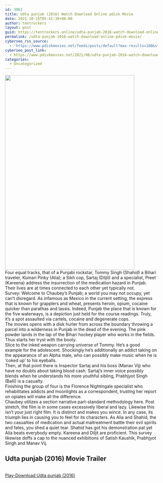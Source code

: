 ```yaml
---
id: 3061
title: Udta punjab (2016) Watch Download Online pdisk Movie
date: 2021-10-16T05:41:30+00:00
author: tentrockers
layout: post
guid: https://tentrockers.online/udta-punjab-2016-watch-download-online-pdisk-movie/
permalink: /udta-punjab-2016-watch-download-online-pdisk-movie/
cyberseo_rss_source:
  - 'https://www.pdiskmovies.net/feeds/posts/default?max-results=100&start-index=801'
cyberseo_post_link:
  - https://www.pdiskmovies.net/2021/08/udta-punjab-2016-watch-download-online.html
categories:
  - Uncategorized
---
```

<div class="separator">
  <a href="https://1.bp.blogspot.com/-8ygi2vQ0h5g/YSEYqq2G38I/AAAAAAAAAVA/pulH4UM5Al8jwQ_OX4_5YPgMWV5aZOC0ACLcBGAsYHQ/s867/Udta%2Bpunjab%2B%25282016%2529%2BWatch%2BDownload%2BOnline%2Bpdisk%2BMovie.jpg" imageanchor="1"><img loading="lazy" border="0" data-original-height="867" data-original-width="578" height="640" src="https://1.bp.blogspot.com/-8ygi2vQ0h5g/YSEYqq2G38I/AAAAAAAAAVA/pulH4UM5Al8jwQ_OX4_5YPgMWV5aZOC0ACLcBGAsYHQ/w426-h640/Udta%2Bpunjab%2B%25282016%2529%2BWatch%2BDownload%2BOnline%2Bpdisk%2BMovie.jpg" width="426" /></a>
</div>

<div>
  <div>
    <span>Four equal tracks, that of a Punjabi rockstar, Tommy Singh (Shahid) a Bihari traveler, Kumari Pinky (Alia); a Sikh cop, Sartaj (Diljit) and a specialist, Preet (Kareena) address the insurrection of the medication hazard in Punjab. Their lives are at times connected to each other yet typically not.&nbsp;</span>
  </div>
  
  <div>
    <span>Survey: Welcome to Chaubey&#8217;s Punjab; a world you may not occupy, yet can&#8217;t disregard. As infamous as Mexico in the current setting, the express that is known for grapplers and wheat, presents heroin, opium, cocaine quicker than parathas and lassis. Indeed, Punjab the place that is known for the five waterways, is a depiction just held for the course readings. Truly, it&#8217;s a spot assaulted via cartels, cocaine and degenerate cops.&nbsp;</span>
  </div>
  
  <div>
    <span>The movies opens with a disk hurler from across the boundary throwing a parcel into a wilderness in Punjab in the dead of the evening. The pink powder lands in the lap of the Bihari hockey player who works in the fields. Thus starts her tryst with the booty.&nbsp;</span>
  </div>
  
  <div>
    <span>Slice to the inked weapon carrying universe of Tommy. He&#8217;s a good example for the adolescent. Shockingly he&#8217;s additionally an addict taking on the appearance of an Alpha male, who can possibly make music when he is &#8216;coked up&#8217; to his eyeballs.&nbsp;</span>
  </div>
  
  <div>
    <span>Then, at that point there is Inspector Sartaj and his boss (Manav Vij) who have no doubts about taking blood cash. Sartaj&#8217;s inner voice possibly blends when he understands his more youthful sibling, Prabhjyot Singh (Balli) is a casualty.&nbsp;</span>
  </div>
  
  <div>
    <span>Finishing the group of four is the Florence Nightingale specialist who rehabilitates addicts and moonlights as a correspondent, trusting her report on opiates will make all the difference.&nbsp;</span>
  </div>
  
  <div>
    <span>Chaubey utilizes a section narrative part-standard methodology here. Post stretch, the film is in some cases excessively liberal and lazy. Likewise this isn&#8217;t your just right film. It is distinct and makes you wince. In any case, its triumph lies in causing you to feel for its characters. As Alia and Shahid, the two casualties of medication and actual maltreatment battle their evil spirits and fates, you shed a quiet tear. Shahid has got his demonstration pat yet Alia beats everybody empty. Kareena and Diljit are proficient. This survey likewise doffs a cap to the nuanced exhibitions of Satish Kaushik, Prabhjyot Singh and Manav Vij.</span>
  </div>
</div>

<div>
  <h2>
    <span>Udta punjab (2016) Movie Trailer</span>
  </h2>
</div>

  
<a href="https://kofilink.com/1/bnYyaXhwMDAxMWhm?dn=1" onclick="window.open('https://kofilink.com/1/bnYyaXhwMDAxMWhm?dn=1','popup','width=600,height=600'); return false;" target="popup" rel="noopener"><br /> Play-Download Udta punjab (2016)<br /> </a>
